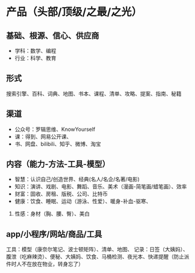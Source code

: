 # 产品（头部/顶级/之最/之光）
## 基础、根源、信心、供应商
* 学科：数学、编程
* 行业：科学、教育
## 形式
搜索引擎、百科、词典、地图、书本、课程、清单、攻略、提案、指南、秘籍
## 渠道
* 公众号：罗辑思维、KnowYourself 
* 课：得到、网易公开课、 
* 书、网盘、bilibili、知乎、微博、淘宝
## 内容（能力-方法-工具-模型）
* 智慧：认识自己/创造世界、经典(名人/名企/名著/电影)
* 知识：演讲、戏剧、电影、舞蹈、音乐、美术（漫画-简笔画/蜡笔画）、效率
* 财富：固收、房租、版税、公司、比特币
* 健康：饮食、睡眠、运动（游泳、性爱）、暖身-补血-驱寒、
1. 性感：身材（胸、腰、臀）、美白
## app/小程序/网站/商品/工具
工具：模型（康奈尔笔记、波士顿矩阵）、清单、地图、 
记录：日签（大姨妈）、腹泄（吃麻辣烫）、便秘、大姨妈、饮食、马桶检测、夜光本、快递提醒（防止派件时人不在放在物业，转身忘了）
